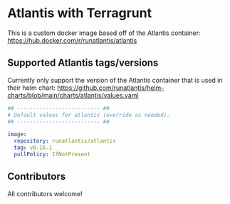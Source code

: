 # Atlantis with Terragrunt

This is a custom docker image based off of the Atlantis container:
<https://hub.docker.com/r/runatlantis/atlantis>

## Supported Atlantis tags/versions

Currently only support the version of the Atlantis container that is used in their helm chart:
<https://github.com/runatlantis/helm-charts/blob/main/charts/atlantis/values.yaml>

```yaml
## -------------------------- ##
# Default values for atlantis (override as needed).
## -------------------------- ##

image:
  repository: runatlantis/atlantis
  tag: v0.16.1
  pullPolicy: IfNotPresent
```

## Contributors

All contributors welcome!
